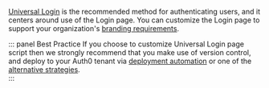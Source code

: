[Universal Login](/universal-login) is the recommended method for authenticating users, and it centers around use of the Login page. You can customize the Login page to support your organization's [branding requirements](/universal-login#customizing-universal-login).

::: panel Best Practice	
If you choose to customize Universal Login page script then we strongly recommend that you make use of version control, and deploy to your Auth0 tenant via [deployment automation](/architecture-scenarios/implementation/${platform}/${platform}-deployment) or one of the [alternative strategies](/universal-login/version-control).	
:::